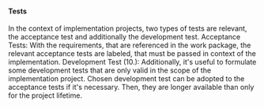 #### Tests
In the context of implementation projects, two types of tests are relevant, the acceptance test and additionally the development test. 
Acceptance Tests: With the requirements, that are referenced in the work package, the relevant acceptance tests are labeled, that must be passed in context of the implementation. 
Development Test (10.): Additionally, it's useful to formulate some development tests that are only valid in the scope of the implementation project. Chosen development test can be adopted to the acceptance tests if it's necessary. Then, they are longer available than only for the project lifetime.